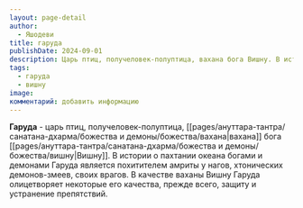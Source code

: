 ```yaml
---
layout: page-detail
author:
  - Яшодеви
title: гаруда
publishDate: 2024-09-01
description: Царь птиц, получеловек-полуптица, вахана бога Вишну. В истории о пахтании океана богами и демонами Гаруда является похитителем амриты у нагов, хтонических демонов-змеев, своих врагов. В качестве ваханы Вишну Гаруда олицетворяет некоторые его качества, прежде всего, защиту и устранение препятствий.
tags:
  - гаруда
  - вишну
image: 
комментарий: добавить информацию
---
```

**Гаруда** - царь птиц, получеловек-полуптица, [[pages/ануттара-тантра/санатана-дхарма/божества и демоны/божества/вахана|вахана]] бога [[pages/ануттара-тантра/санатана-дхарма/божества и демоны/божества/вишну|Вишну]]. В истории о пахтании океана богами и демонами Гаруда является похитителем амриты у нагов, хтонических демонов-змеев, своих врагов. В качестве ваханы Вишну Гаруда олицетворяет некоторые его качества, прежде всего, защиту и устранение препятствий.

